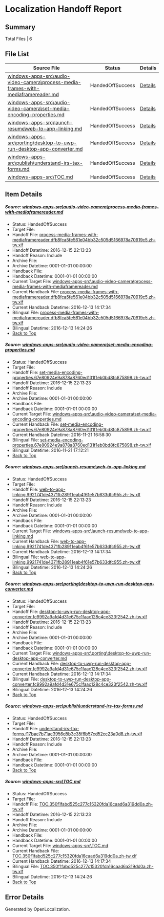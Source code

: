 # <a name='report-top'></a> Localization Handoff Report

## Summary
 Total Files | 6

## File List
 Source File | Status | Details 
 ----------- | ------ | ------- 
 [windows-apps-src\audio-video-camera\process-media-frames-with-mediaframereader.md](https://cpubwin.visualstudio.com/windows-uwp/_git/windows-uwp/commit/e6ab1fc16f150de2fed3797d89375a52b3965182?path=windows-apps-src%2Faudio-video-camera%2Fprocess-media-frames-with-mediaframereader.md&_a=contents) | HandedOffSuccess | [Details](#11e09d9b447e9daa0498377a67ef235bdab168dd1662)
 [windows-apps-src\audio-video-camera\set-media-encoding-properties.md](https://cpubwin.visualstudio.com/windows-uwp/_git/windows-uwp/commit/6c3ed4ab773fe821acaee7d5b8c70fdc8770de81?path=windows-apps-src%2Faudio-video-camera%2Fset-media-encoding-properties.md&_a=contents) | HandedOffSuccess | [Details](#828cbddd9568bd4e9d0a571880a867afff293e341664)
 [windows-apps-src\launch-resume\web-to-app-linking.md](https://cpubwin.visualstudio.com/windows-uwp/_git/windows-uwp/commit/ffa6ad17ee865dda5349565094c38e09dc42e0e3?path=windows-apps-src%2Flaunch-resume%2Fweb-to-app-linking.md&_a=contents) | HandedOffSuccess | [Details](#524a0897b6b8a8d17bb7493dc4d9e4357d8c14564812)
 [windows-apps-src\porting\desktop-to-uwp-run-desktop-app-converter.md](https://cpubwin.visualstudio.com/windows-uwp/_git/windows-uwp/commit/bf6da2f4d780774819fe7a4abf6367345304767c?path=windows-apps-src%2Fporting%2Fdesktop-to-uwp-run-desktop-app-converter.md&_a=contents) | HandedOffSuccess | [Details](#3ffd664892fe5ee589d3bf5704e2eeed178bf5f35558)
 [windows-apps-src\publish\understand-irs-tax-forms.md](https://cpubwin.visualstudio.com/windows-uwp/_git/windows-uwp/commit/684a76a503a0adefb1754059ffa6aa8d4d8d940b?path=windows-apps-src%2Fpublish%2Funderstand-irs-tax-forms.md&_a=contents) | HandedOffSuccess | [Details](#2927588bc096ef1ed9e8451cea73ba78efa9d7c05777)
 [windows-apps-src\TOC.md](https://cpubwin.visualstudio.com/windows-uwp/_git/windows-uwp/commit/684a76a503a0adefb1754059ffa6aa8d4d8d940b?path=windows-apps-src%2FTOC.md&_a=contents) | HandedOffSuccess | [Details](#089d3eb6c687ca2bc2e8704b261f9ec469c456a48702)

## Item Details
##### <a name='11e09d9b447e9daa0498377a67ef235bdab168dd1662'></a> Source: [windows-apps-src\audio-video-camera\process-media-frames-with-mediaframereader.md](https://cpubwin.visualstudio.com/windows-uwp/_git/windows-uwp/commit/e6ab1fc16f150de2fed3797d89375a52b3965182?path=windows-apps-src%2Faudio-video-camera%2Fprocess-media-frames-with-mediaframereader.md&_a=contents)
* Status: HandedOffSuccess
* Target File: 
* Handoff File: [process-media-frames-with-mediaframereader.dfb8fca5fe561e04bb32c505d5166978a70919c5.zh-tw.xlf](https://cpubwin.visualstudio.com/windows-uwp/_git/WDCLib.handoff/commit/fb0500a092339e5d5bfd9e017ad5aa27049176e4?path=ol-handoff%2Fcpubwin%2Fwindows-uwp.zh-tw%2Fmaster%2Fprocess-media-frames-with-mediaframereader.dfb8fca5fe561e04bb32c505d5166978a70919c5.zh-tw.xlf&_a=contents)
* Handoff Datetime: 2016-12-15 22:13:23
* Handoff Reason: Include
* Archive File: 
* Archive Datetime: 0001-01-01 00:00:00
* Handback File: 
* Handback Datetime: 0001-01-01 00:00:00
* Current Target File: [windows-apps-src\audio-video-camera\process-media-frames-with-mediaframereader.md](https://cpubwin.visualstudio.com/windows-uwp/_git/windows-uwp.zh-tw/commit/50bf6c418f58e2e70dca3786fefa69f949594820?path=windows-apps-src%2Faudio-video-camera%2Fprocess-media-frames-with-mediaframereader.md&_a=contents)
* Current Handback File: [process-media-frames-with-mediaframereader.dfb8fca5fe561e04bb32c505d5166978a70919c5.zh-tw.xlf](https://cpubwin.visualstudio.com/windows-uwp/_git/WDCLib.handback/commit/21fa14b96e134fd5157c779ba903d0d583957578?path=ol-handback%2Fcpubwin%2Fwindows-uwp.zh-tw%2Fmaster%2Fprocess-media-frames-with-mediaframereader.dfb8fca5fe561e04bb32c505d5166978a70919c5.zh-tw.xlf&_a=contents)
* Current Handback Datetime: 2016-12-13 14:17:34
* Bilingual File: [process-media-frames-with-mediaframereader.dfb8fca5fe561e04bb32c505d5166978a70919c5.zh-tw.xlf](https://cpubwin.visualstudio.com/windows-uwp/_git/WDCLib.handback/commit/21fa14b96e134fd5157c779ba903d0d583957578?path=ol-handback%2Fcpubwin%2Fwindows-uwp.zh-tw%2Fmaster%2Fprocess-media-frames-with-mediaframereader.dfb8fca5fe561e04bb32c505d5166978a70919c5.zh-tw.xlf&_a=contents)
* Bilingual Datetime: 2016-12-13 14:24:26
* [Back to Top](#report-top)

##### <a name='828cbddd9568bd4e9d0a571880a867afff293e341664'></a> Source: [windows-apps-src\audio-video-camera\set-media-encoding-properties.md](https://cpubwin.visualstudio.com/windows-uwp/_git/windows-uwp/commit/6c3ed4ab773fe821acaee7d5b8c70fdc8770de81?path=windows-apps-src%2Faudio-video-camera%2Fset-media-encoding-properties.md&_a=contents)
* Status: HandedOffSuccess
* Target File: 
* Handoff File: [set-media-encoding-properties.67e80924e9a878a8760ed131f1eb0bd8fc875898.zh-tw.xlf](https://cpubwin.visualstudio.com/windows-uwp/_git/WDCLib.handoff/commit/fb0500a092339e5d5bfd9e017ad5aa27049176e4?path=ol-handoff%2Fcpubwin%2Fwindows-uwp.zh-tw%2Fmaster%2Fset-media-encoding-properties.67e80924e9a878a8760ed131f1eb0bd8fc875898.zh-tw.xlf&_a=contents)
* Handoff Datetime: 2016-12-15 22:13:23
* Handoff Reason: Include
* Archive File: 
* Archive Datetime: 0001-01-01 00:00:00
* Handback File: 
* Handback Datetime: 0001-01-01 00:00:00
* Current Target File: [windows-apps-src\audio-video-camera\set-media-encoding-properties.md](https://cpubwin.visualstudio.com/windows-uwp/_git/windows-uwp.zh-tw/commit/58a8c1a341030de707600e29d7c5ae280746186f?path=windows-apps-src%2Faudio-video-camera%2Fset-media-encoding-properties.md&_a=contents)
* Current Handback File: [set-media-encoding-properties.67e80924e9a878a8760ed131f1eb0bd8fc875898.zh-tw.xlf](https://cpubwin.visualstudio.com/windows-uwp/_git/WDCLib.handback/commit/3358b2ba764625314bbdf531facddb287072492a?path=ol-handback%2Fcpubwin%2Fwindows-uwp.zh-tw%2Fmaster%2Fset-media-encoding-properties.67e80924e9a878a8760ed131f1eb0bd8fc875898.zh-tw.xlf&_a=contents)
* Current Handback Datetime: 2016-11-21 16:58:30
* Bilingual File: [set-media-encoding-properties.67e80924e9a878a8760ed131f1eb0bd8fc875898.zh-tw.xlf](https://cpubwin.visualstudio.com/windows-uwp/_git/WDCLib.handback/commit/3358b2ba764625314bbdf531facddb287072492a?path=ol-handback%2Fcpubwin%2Fwindows-uwp.zh-tw%2Fmaster%2Fset-media-encoding-properties.67e80924e9a878a8760ed131f1eb0bd8fc875898.zh-tw.xlf&_a=contents)
* Bilingual Datetime: 2016-11-21 17:12:21
* [Back to Top](#report-top)

##### <a name='524a0897b6b8a8d17bb7493dc4d9e4357d8c14564812'></a> Source: [windows-apps-src\launch-resume\web-to-app-linking.md](https://cpubwin.visualstudio.com/windows-uwp/_git/windows-uwp/commit/ffa6ad17ee865dda5349565094c38e09dc42e0e3?path=windows-apps-src%2Flaunch-resume%2Fweb-to-app-linking.md&_a=contents)
* Status: HandedOffSuccess
* Target File: 
* Handoff File: [web-to-app-linking.9921741de4371fb28911eab4f61e57b633dfc955.zh-tw.xlf](https://cpubwin.visualstudio.com/windows-uwp/_git/WDCLib.handoff/commit/fb0500a092339e5d5bfd9e017ad5aa27049176e4?path=ol-handoff%2Fcpubwin%2Fwindows-uwp.zh-tw%2Fmaster%2Fweb-to-app-linking.9921741de4371fb28911eab4f61e57b633dfc955.zh-tw.xlf&_a=contents)
* Handoff Datetime: 2016-12-15 22:13:23
* Handoff Reason: Include
* Archive File: 
* Archive Datetime: 0001-01-01 00:00:00
* Handback File: 
* Handback Datetime: 0001-01-01 00:00:00
* Current Target File: [windows-apps-src\launch-resume\web-to-app-linking.md](https://cpubwin.visualstudio.com/windows-uwp/_git/windows-uwp.zh-tw/commit/50bf6c418f58e2e70dca3786fefa69f949594820?path=windows-apps-src%2Flaunch-resume%2Fweb-to-app-linking.md&_a=contents)
* Current Handback File: [web-to-app-linking.9921741de4371fb28911eab4f61e57b633dfc955.zh-tw.xlf](https://cpubwin.visualstudio.com/windows-uwp/_git/WDCLib.handback/commit/21fa14b96e134fd5157c779ba903d0d583957578?path=ol-handback%2Fcpubwin%2Fwindows-uwp.zh-tw%2Fmaster%2Fweb-to-app-linking.9921741de4371fb28911eab4f61e57b633dfc955.zh-tw.xlf&_a=contents)
* Current Handback Datetime: 2016-12-13 14:17:34
* Bilingual File: [web-to-app-linking.9921741de4371fb28911eab4f61e57b633dfc955.zh-tw.xlf](https://cpubwin.visualstudio.com/windows-uwp/_git/WDCLib.handback/commit/21fa14b96e134fd5157c779ba903d0d583957578?path=ol-handback%2Fcpubwin%2Fwindows-uwp.zh-tw%2Fmaster%2Fweb-to-app-linking.9921741de4371fb28911eab4f61e57b633dfc955.zh-tw.xlf&_a=contents)
* Bilingual Datetime: 2016-12-13 14:24:26
* [Back to Top](#report-top)

##### <a name='3ffd664892fe5ee589d3bf5704e2eeed178bf5f35558'></a> Source: [windows-apps-src\porting\desktop-to-uwp-run-desktop-app-converter.md](https://cpubwin.visualstudio.com/windows-uwp/_git/windows-uwp/commit/bf6da2f4d780774819fe7a4abf6367345304767c?path=windows-apps-src%2Fporting%2Fdesktop-to-uwp-run-desktop-app-converter.md&_a=contents)
* Status: HandedOffSuccess
* Target File: 
* Handoff File: [desktop-to-uwp-run-desktop-app-converter.fc9992a9afd4d31e675c1faac128c4ce323f2542.zh-tw.xlf](https://cpubwin.visualstudio.com/windows-uwp/_git/WDCLib.handoff/commit/fb0500a092339e5d5bfd9e017ad5aa27049176e4?path=ol-handoff%2Fcpubwin%2Fwindows-uwp.zh-tw%2Fmaster%2Fdesktop-to-uwp-run-desktop-app-converter.fc9992a9afd4d31e675c1faac128c4ce323f2542.zh-tw.xlf&_a=contents)
* Handoff Datetime: 2016-12-15 22:13:23
* Handoff Reason: Include
* Archive File: 
* Archive Datetime: 0001-01-01 00:00:00
* Handback File: 
* Handback Datetime: 0001-01-01 00:00:00
* Current Target File: [windows-apps-src\porting\desktop-to-uwp-run-desktop-app-converter.md](https://cpubwin.visualstudio.com/windows-uwp/_git/windows-uwp.zh-tw/commit/50bf6c418f58e2e70dca3786fefa69f949594820?path=windows-apps-src%2Fporting%2Fdesktop-to-uwp-run-desktop-app-converter.md&_a=contents)
* Current Handback File: [desktop-to-uwp-run-desktop-app-converter.fc9992a9afd4d31e675c1faac128c4ce323f2542.zh-tw.xlf](https://cpubwin.visualstudio.com/windows-uwp/_git/WDCLib.handback/commit/21fa14b96e134fd5157c779ba903d0d583957578?path=ol-handback%2Fcpubwin%2Fwindows-uwp.zh-tw%2Fmaster%2Fdesktop-to-uwp-run-desktop-app-converter.fc9992a9afd4d31e675c1faac128c4ce323f2542.zh-tw.xlf&_a=contents)
* Current Handback Datetime: 2016-12-13 14:17:34
* Bilingual File: [desktop-to-uwp-run-desktop-app-converter.fc9992a9afd4d31e675c1faac128c4ce323f2542.zh-tw.xlf](https://cpubwin.visualstudio.com/windows-uwp/_git/WDCLib.handback/commit/21fa14b96e134fd5157c779ba903d0d583957578?path=ol-handback%2Fcpubwin%2Fwindows-uwp.zh-tw%2Fmaster%2Fdesktop-to-uwp-run-desktop-app-converter.fc9992a9afd4d31e675c1faac128c4ce323f2542.zh-tw.xlf&_a=contents)
* Bilingual Datetime: 2016-12-13 14:24:26
* [Back to Top](#report-top)

##### <a name='2927588bc096ef1ed9e8451cea73ba78efa9d7c05777'></a> Source: [windows-apps-src\publish\understand-irs-tax-forms.md](https://cpubwin.visualstudio.com/windows-uwp/_git/windows-uwp/commit/684a76a503a0adefb1754059ffa6aa8d4d8d940b?path=windows-apps-src%2Fpublish%2Funderstand-irs-tax-forms.md&_a=contents)
* Status: HandedOffSuccess
* Target File: 
* Handoff File: [understand-irs-tax-forms.f17bae7b71ac3956d5b3c35f6b57cd52cc23a0d8.zh-tw.xlf](https://cpubwin.visualstudio.com/windows-uwp/_git/WDCLib.handoff/commit/fb0500a092339e5d5bfd9e017ad5aa27049176e4?path=ol-handoff%2Fcpubwin%2Fwindows-uwp.zh-tw%2Fmaster%2Funderstand-irs-tax-forms.f17bae7b71ac3956d5b3c35f6b57cd52cc23a0d8.zh-tw.xlf&_a=contents)
* Handoff Datetime: 2016-12-15 22:13:23
* Handoff Reason: Include
* Archive File: 
* Archive Datetime: 0001-01-01 00:00:00
* Handback File: 
* Handback Datetime: 0001-01-01 00:00:00
* [Back to Top](#report-top)

##### <a name='089d3eb6c687ca2bc2e8704b261f9ec469c456a48702'></a> Source: [windows-apps-src\TOC.md](https://cpubwin.visualstudio.com/windows-uwp/_git/windows-uwp/commit/684a76a503a0adefb1754059ffa6aa8d4d8d940b?path=windows-apps-src%2FTOC.md&_a=contents)
* Status: HandedOffSuccess
* Target File: 
* Handoff File: [TOC.350f1fabd525c277c15320fda16caad6a319dd0a.zh-tw.xlf](https://cpubwin.visualstudio.com/windows-uwp/_git/WDCLib.handoff/commit/fb0500a092339e5d5bfd9e017ad5aa27049176e4?path=ol-handoff%2Fcpubwin%2Fwindows-uwp.zh-tw%2Fmaster%2FTOC.350f1fabd525c277c15320fda16caad6a319dd0a.zh-tw.xlf&_a=contents)
* Handoff Datetime: 2016-12-15 22:13:23
* Handoff Reason: Include
* Archive File: 
* Archive Datetime: 0001-01-01 00:00:00
* Handback File: 
* Handback Datetime: 0001-01-01 00:00:00
* Current Target File: [windows-apps-src\TOC.md](https://cpubwin.visualstudio.com/windows-uwp/_git/windows-uwp.zh-tw/commit/50bf6c418f58e2e70dca3786fefa69f949594820?path=windows-apps-src%2FTOC.md&_a=contents)
* Current Handback File: [TOC.350f1fabd525c277c15320fda16caad6a319dd0a.zh-tw.xlf](https://cpubwin.visualstudio.com/windows-uwp/_git/WDCLib.handback/commit/21fa14b96e134fd5157c779ba903d0d583957578?path=ol-handback%2Fcpubwin%2Fwindows-uwp.zh-tw%2Fmaster%2FTOC.350f1fabd525c277c15320fda16caad6a319dd0a.zh-tw.xlf&_a=contents)
* Current Handback Datetime: 2016-12-13 14:17:34
* Bilingual File: [TOC.350f1fabd525c277c15320fda16caad6a319dd0a.zh-tw.xlf](https://cpubwin.visualstudio.com/windows-uwp/_git/WDCLib.handback/commit/21fa14b96e134fd5157c779ba903d0d583957578?path=ol-handback%2Fcpubwin%2Fwindows-uwp.zh-tw%2Fmaster%2FTOC.350f1fabd525c277c15320fda16caad6a319dd0a.zh-tw.xlf&_a=contents)
* Bilingual Datetime: 2016-12-13 14:24:26
* [Back to Top](#report-top)


## Error Details

Generated by OpenLocalization.
